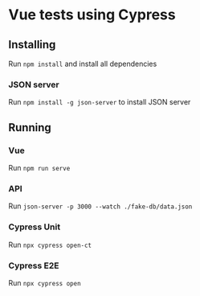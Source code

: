 # Vue tests using Cypress

## Installing

Run `npm install` and install all dependencies

### JSON server

Run `npm install -g json-server` to install JSON server

## Running

### Vue

Run `npm run serve`

### API

Run `json-server -p 3000 --watch ./fake-db/data.json`

### Cypress Unit

Run `npx cypress open-ct`

### Cypress E2E

Run `npx cypress open`
